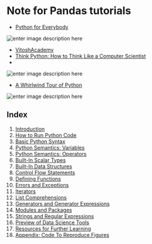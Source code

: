 Note for Pandas tutorials
===
- [Python for Everybody](https://books.trinket.io/pfe/index.html)

![enter image description here](https://images-na.ssl-images-amazon.com/images/I/51e7gE9IqCL._SX348_BO1,204,203,200_.jpg)

- [VitoshAcademy](https://www.vitoshacademy.com/category/python/)
- [Think Python: How to Think Like a Computer Scientist](http://greenteapress.com/thinkpython/html/index.html)
- 
![enter image description here](https://images-na.ssl-images-amazon.com/images/I/51odwG5ljvL._SX384_BO1,204,203,200_.jpg)


- [A Whirlwind Tour of Python](https://jakevdp.github.io/WhirlwindTourOfPython/)

![enter image description here](https://jakevdp.github.io/WhirlwindTourOfPython/figures/cover-large.gif)

## Index[](https://jakevdp.github.io/WhirlwindTourOfPython/#Index)

1.  [Introduction](https://jakevdp.github.io/WhirlwindTourOfPython/00-introduction.html)
2.  [How to Run Python Code](https://jakevdp.github.io/WhirlwindTourOfPython/01-how-to-run-python-code.html)
3.  [Basic Python Syntax](https://jakevdp.github.io/WhirlwindTourOfPython/02-basic-python-syntax.html)
4.  [Python Semantics: Variables](https://jakevdp.github.io/WhirlwindTourOfPython/03-semantics-variables.html)
5.  [Python Semantics: Operators](https://jakevdp.github.io/WhirlwindTourOfPython/04-semantics-operators.html)
6.  [Built-In Scalar Types](https://jakevdp.github.io/WhirlwindTourOfPython/05-built-in-scalar-types.html)
7.  [Built-In Data Structures](https://jakevdp.github.io/WhirlwindTourOfPython/06-built-in-data-structures.html)
8.  [Control Flow Statements](https://jakevdp.github.io/WhirlwindTourOfPython/07-control-flow-statements.html)
9.  [Defining Functions](https://jakevdp.github.io/WhirlwindTourOfPython/08-defining-functions.html)
10.  [Errors and Exceptions](https://jakevdp.github.io/WhirlwindTourOfPython/09-errors-and-exceptions.html)
11.  [Iterators](https://jakevdp.github.io/WhirlwindTourOfPython/10-iterators.html)
12.  [List Comprehensions](https://jakevdp.github.io/WhirlwindTourOfPython/11-list-comprehensions.html)
13.  [Generators and Generator Expressions](https://jakevdp.github.io/WhirlwindTourOfPython/12-generators.html)
14.  [Modules and Packages](https://jakevdp.github.io/WhirlwindTourOfPython/13-modules-and-packages.html)
15.  [Strings and Regular Expressions](https://jakevdp.github.io/WhirlwindTourOfPython/14-strings-and-regular-expressions.html)
16.  [Preview of Data Science Tools](https://jakevdp.github.io/WhirlwindTourOfPython/15-preview-of-data-science-tools.html)
17.  [Resources for Further Learning](https://jakevdp.github.io/WhirlwindTourOfPython/16-further-resources.html)
18.  [Appendix: Code To Reproduce Figures](https://jakevdp.github.io/WhirlwindTourOfPython/17-figures.html)
<!--stackedit_data:
eyJoaXN0b3J5IjpbLTEzOTUxMjA2MzIsMjAxMDI5Mzg4NywtMT
M1NTE3MDMyMyw0NDQyNjgyNF19
-->